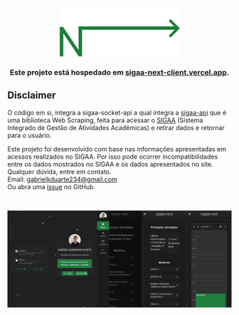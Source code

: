 <div align="center">

![logo sigaanext](docs/images/logo.png)
### Este projeto está hospedado em [sigaa-next-client.vercel.app](https://sigaa-next-client.vercel.app/). <br>
</div>


## Disclaimer

O código em si, integra a sigaa-socket-api a qual integra a [sigaa-api](https://github.com/GeovaneSchmitz/sigaa-api)
que é uma biblioteca Web Scraping, feita para acessar o [SIGAA](https://sigaa.ifsc.edu.br) (Sistema Integrado de Gestão de Atividades Acadêmicas) e retirar dados e retornar para o usuário.

Este projeto foi desenvolvido com base nas informações apresentadas em acessos realizados no SIGAA. Por isso pode ocorrer incompatibilidades entre os dados mostrados no SIGAA e os dados apresentados no site.
<br>
Qualquer dúvida, entre em contato.<br>
Email: gabrielkduarte234@gmail.com <br>
Ou abra uma [issue](https://github.com/dduartee/sigaa-next-client/issues/new) no GitHub.

<br>

![completo](docs/images/Completo.png)